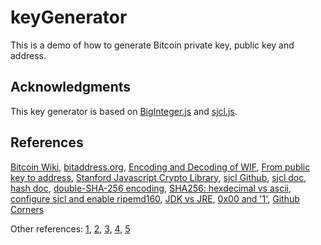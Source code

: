 # keyGenerator
This is a demo of how to generate Bitcoin private key, public key and address.
## Acknowledgments
This key generator is based on [BigInteger.js](https://peterolson.github.io/BigInteger.js) and [sjcl.js](https://github.com/bitwiseshiftleft/sjcl/).
## References
[Bitcoin Wiki](https://en.bitcoin.it/wiki/Wallet_import_format), [bitaddress.org](https://www.bitaddress.org/), [Encoding and Decoding of WIF](http://gobittest.appspot.com/PrivateKey), [From public key to address](http://gobittest.appspot.com/Address), [Stanford Javascript Crypto Library](https://bitwiseshiftleft.github.io/sjcl/), [sjcl Github](https://github.com/bitwiseshiftleft/sjcl/), [sjcl doc](https://bitwiseshiftleft.github.io/sjcl/doc/index.html), [hash doc](http://cryptojs.altervista.org/hash/doc/doc_hash_stanford.html), [double-SHA-256 encoding](https://bitcoin.stackexchange.com/questions/5671/how-do-you-perform-double-sha-256-encoding), [SHA256: hexdecimal vs ascii](https://analysis.null.place/how-do-the-bitcoin-mining-algorithms-work/#heading_hashing_hexadecimal_vs_ascii), [configure sjcl and enable ripemd160](https://github.com/bitwiseshiftleft/sjcl/wiki/Getting-Started), [JDK vs JRE](https://stackoverflow.com/questions/44009058/even-though-jre-8-is-installed-on-my-mac-no-java-runtime-present-requesting-t), [0x00 and '1'](https://en.bitcoin.it/wiki/Base58Check_encoding), [Github Corners](http://tholman.com/github-corners/)

Other references: [1](https://stackoverflow.com/questions/42754116/java-and-javascript-same-sha256-hex), [2](https://en.bitcoin.it/wiki/Protocol_documentation#Hashes), [3](https://stackoverflow.com/questions/26640511/stanford-javascript-crypto-library-sjcl-how-to-build-sjcl-js-and-include-the), [4](https://books.google.com/books?id=8oBxDwAAQBAJ&pg=PA47&lpg=PA47&dq=sjcl.hash.ripemd160.hash&source=bl&ots=v6-86X-8_b&sig=ACfU3U2pX_BIyVpyRAHzppq9GMHwaU75GQ&hl=en&sa=X&ved=2ahUKEwilhN6e5OjgAhVCj54KHUDBBhUQ6AEwB3oECAUQAQ#v=onepage&q=sjcl.hash.ripemd160.hash&f=false), [5](https://stackoverflow.com/questions/18338890/are-there-any-sha-256-javascript-implementations-that-are-generally-considered-t)
